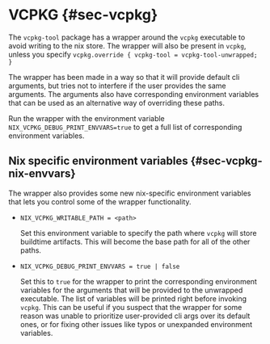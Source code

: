 # VCPKG {#sec-vcpkg}

The `vcpkg-tool` package  has a wrapper around the `vcpkg` executable to avoid writing to the nix store.
The wrapper will also be present in `vcpkg`, unless you specify `vcpkg.override { vcpkg-tool = vcpkg-tool-unwrapped; }`

The wrapper has been made in a way so that it will provide default cli arguments, but tries not to interfere if the user provides the same arguments.
The arguments also have corresponding environment variables that can be used as an alternative way of overriding these paths.

Run the wrapper with the environment variable `NIX_VCPKG_DEBUG_PRINT_ENVVARS=true` to get a full list of corresponding environment variables.

## Nix specific environment variables {#sec-vcpkg-nix-envvars}

The wrapper also provides some new nix-specific environment variables that lets you control some of the wrapper functionality.

- `NIX_VCPKG_WRITABLE_PATH = <path>`

   Set this environment variable to specify the path where `vcpkg` will store buildtime artifacts.
   This will become the base path for all of the other paths.

- `NIX_VCPKG_DEBUG_PRINT_ENVVARS = true | false`

   Set this to `true` for the wrapper to print the corresponding environment variables for the arguments that will be provided to the unwrapped executable.
   The list of variables will be printed right before invoking `vcpkg`.
   This can be useful if you suspect that the wrapper for some reason was unable to prioritize user-provided cli args over its default ones, or for fixing other issues like typos or unexpanded environment variables.

